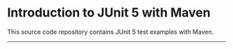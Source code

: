 # Introduction to JUnit 5 with Maven

This source code repository contains JUnit 5 test examples with Maven.

---
